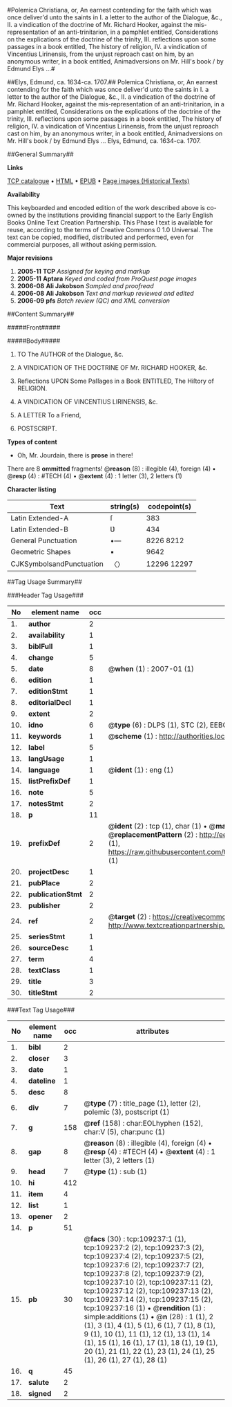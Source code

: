 #Polemica Christiana, or, An earnest contending for the faith which was once deliver'd unto the saints in I. a letter to the author of the Dialogue, &c., II. a vindication of the doctrine of Mr. Richard Hooker, against the mis-representation of an anti-trinitarion, in a pamphlet entitled, Considerations on the explications of the doctrine of the trinity, III. reflections upon some passages in a book entitled, The history of religion, IV. a vindication of Vincentius Lirinensis, from the unjust reproach cast on him, by an anonymous writer, in a book entitled, Animadversions on Mr. Hill's book / by Edmund Elys ...#

##Elys, Edmund, ca. 1634-ca. 1707.##
Polemica Christiana, or, An earnest contending for the faith which was once deliver'd unto the saints in I. a letter to the author of the Dialogue, &c., II. a vindication of the doctrine of Mr. Richard Hooker, against the mis-representation of an anti-trinitarion, in a pamphlet entitled, Considerations on the explications of the doctrine of the trinity, III. reflections upon some passages in a book entitled, The history of religion, IV. a vindication of Vincentius Lirinensis, from the unjust reproach cast on him, by an anonymous writer, in a book entitled, Animadversions on Mr. Hill's book / by Edmund Elys ...
Elys, Edmund, ca. 1634-ca. 1707.

##General Summary##

**Links**

[TCP catalogue](http://www.ota.ox.ac.uk/tcp/)  • 
[HTML](http://tei.it.ox.ac.uk/tcp/Texts-HTML/free/A39/A39364.html)  • 
[EPUB](http://tei.it.ox.ac.uk/tcp/Texts-EPUB/free/A39/A39364.epub) • 
[Page images (Historical Texts)](https://data.historicaltexts.jisc.ac.uk/view?pubId=eebo-19637346e&pageId=eebo-19637346e-109237-1)

**Availability**

This keyboarded and encoded edition of the
	       work described above is co-owned by the institutions
	       providing financial support to the Early English Books
	       Online Text Creation Partnership. This Phase I text is
	       available for reuse, according to the terms of Creative
	       Commons 0 1.0 Universal. The text can be copied,
	       modified, distributed and performed, even for
	       commercial purposes, all without asking permission.

**Major revisions**

1. __2005-11__ __TCP__ *Assigned for keying and markup*
1. __2005-11__ __Aptara__ *Keyed and coded from ProQuest page images*
1. __2006-08__ __Ali Jakobson__ *Sampled and proofread*
1. __2006-08__ __Ali Jakobson__ *Text and markup reviewed and edited*
1. __2006-09__ __pfs__ *Batch review (QC) and XML conversion*

##Content Summary##

#####Front#####

#####Body#####

1. TO
The AUTHOR of the
Dialogue, &c.

1. A
VINDICATION
OF THE
DOCTRINE
OF
Mr. RICHARD HOOKER, &c.

1. Reflections
UPON
Some Paſſages in a Book
ENTITLED,
The Hiſtory of RELIGION.

1. A
VINDICATION
OF
VINCENTIUS LIRINENSIS, &c.

1. A
LETTER
To a Friend,

1. POSTSCRIPT.

**Types of content**

  * Oh, Mr. Jourdain, there is **prose** in there!

There are 8 **ommitted** fragments! 
 @__reason__ (8) : illegible (4), foreign (4)  •  @__resp__ (4) : #TECH (4)  •  @__extent__ (4) : 1 letter (3), 2 letters (1)

**Character listing**


|Text|string(s)|codepoint(s)|
|---|---|---|
|Latin Extended-A|ſ|383|
|Latin Extended-B|Ʋ|434|
|General Punctuation|•—|8226 8212|
|Geometric Shapes|▪|9642|
|CJKSymbolsandPunctuation|〈〉|12296 12297|

##Tag Usage Summary##

###Header Tag Usage###

|No|element name|occ|attributes|
|---|---|---|---|
|1.|__author__|2||
|2.|__availability__|1||
|3.|__biblFull__|1||
|4.|__change__|5||
|5.|__date__|8| @__when__ (1) : 2007-01 (1)|
|6.|__edition__|1||
|7.|__editionStmt__|1||
|8.|__editorialDecl__|1||
|9.|__extent__|2||
|10.|__idno__|6| @__type__ (6) : DLPS (1), STC (2), EEBO-CITATION (1), OCLC (1), VID (1)|
|11.|__keywords__|1| @__scheme__ (1) : http://authorities.loc.gov/ (1)|
|12.|__label__|5||
|13.|__langUsage__|1||
|14.|__language__|1| @__ident__ (1) : eng (1)|
|15.|__listPrefixDef__|1||
|16.|__note__|5||
|17.|__notesStmt__|2||
|18.|__p__|11||
|19.|__prefixDef__|2| @__ident__ (2) : tcp (1), char (1)  •  @__matchPattern__ (2) : ([0-9\-]+):([0-9IVX]+) (1), (.+) (1)  •  @__replacementPattern__ (2) : http://eebo.chadwyck.com/downloadtiff?vid=$1&page=$2 (1), https://raw.githubusercontent.com/textcreationpartnership/Texts/master/tcpchars.xml#$1 (1)|
|20.|__projectDesc__|1||
|21.|__pubPlace__|2||
|22.|__publicationStmt__|2||
|23.|__publisher__|2||
|24.|__ref__|2| @__target__ (2) : https://creativecommons.org/publicdomain/zero/1.0/ (1), http://www.textcreationpartnership.org/docs/. (1)|
|25.|__seriesStmt__|1||
|26.|__sourceDesc__|1||
|27.|__term__|4||
|28.|__textClass__|1||
|29.|__title__|3||
|30.|__titleStmt__|2||


###Text Tag Usage###

|No|element name|occ|attributes|
|---|---|---|---|
|1.|__bibl__|2||
|2.|__closer__|3||
|3.|__date__|1||
|4.|__dateline__|1||
|5.|__desc__|8||
|6.|__div__|7| @__type__ (7) : title_page (1), letter (2), polemic (3), postscript (1)|
|7.|__g__|158| @__ref__ (158) : char:EOLhyphen (152), char:V (5), char:punc (1)|
|8.|__gap__|8| @__reason__ (8) : illegible (4), foreign (4)  •  @__resp__ (4) : #TECH (4)  •  @__extent__ (4) : 1 letter (3), 2 letters (1)|
|9.|__head__|7| @__type__ (1) : sub (1)|
|10.|__hi__|412||
|11.|__item__|4||
|12.|__list__|1||
|13.|__opener__|2||
|14.|__p__|51||
|15.|__pb__|30| @__facs__ (30) : tcp:109237:1 (1), tcp:109237:2 (2), tcp:109237:3 (2), tcp:109237:4 (2), tcp:109237:5 (2), tcp:109237:6 (2), tcp:109237:7 (2), tcp:109237:8 (2), tcp:109237:9 (2), tcp:109237:10 (2), tcp:109237:11 (2), tcp:109237:12 (2), tcp:109237:13 (2), tcp:109237:14 (2), tcp:109237:15 (2), tcp:109237:16 (1)  •  @__rendition__ (1) : simple:additions (1)  •  @__n__ (28) : 1 (1), 2 (1), 3 (1), 4 (1), 5 (1), 6 (1), 7 (1), 8 (1), 9 (1), 10 (1), 11 (1), 12 (1), 13 (1), 14 (1), 15 (1), 16 (1), 17 (1), 18 (1), 19 (1), 20 (1), 21 (1), 22 (1), 23 (1), 24 (1), 25 (1), 26 (1), 27 (1), 28 (1)|
|16.|__q__|45||
|17.|__salute__|2||
|18.|__signed__|2||
